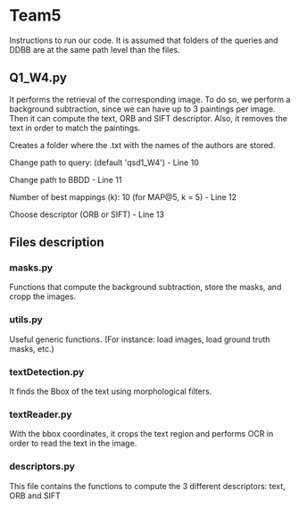 # Team5

Instructions to run our code.
It is assumed that folders of the queries and DDBB are at the same path level than the files.

## Q1_W4.py

It performs the retrieval of the corresponding image. To do so, we perform a background subtraction, since we can have up to 3 paintings per image. 
Then it can compute the text, ORB and SIFT descriptor. Also, it removes the text in order to match the paintings.

Creates a folder where the .txt with the names of the authors are stored. 

Change path to query: (default 'qsd1_W4') - Line 10

Change path to BBDD - Line 11

Number of best mappings (k): 10 (for MAP@5, k = 5) - Line 12

Choose descriptor (ORB or SIFT) - Line 13



## Files description


### masks.py

Functions that compute the background subtraction, store the masks, and cropp the images.


### utils.py

Useful generic functions. (For instance: load images, load ground truth masks, etc.)


### textDetection.py

It finds the Bbox of the text using morphological filters. 


### textReader.py

With the bbox coordinates, it crops the text region and performs OCR in order to read the text in the image.


### descriptors.py

This file contains the functions to compute the 3 different descriptors: text, ORB and SIFT





